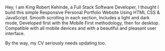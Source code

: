 Hey, I am King Robert Kehinde, a Full Stack Software Developer, I thought I build this simple Responsive Personal Portfolio Website Using HTML CSS & JavaScript. Smooth scrolling in each section, Includes a light and dark mode, Developed first with the Mobile First methodology, then for desktop. Compatible with all mobile devices and with a beautiful and pleasant user interface.

By the way, my CV seriously needs updating too.
